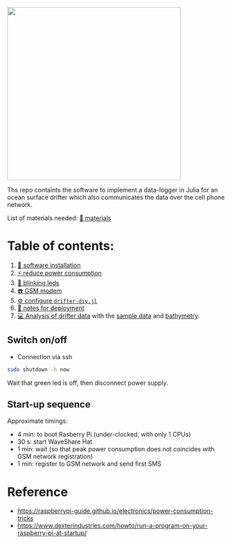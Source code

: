 
<img src="https://github.com/user-attachments/assets/22ea3f79-fd94-4903-8872-f0c43a4a01b1" width="400">

Ths repo containts the software to implement a data-logger in Julia for an ocean surface drifter which also communicates the data over the cell phone network.

List of materials needed: [🔧 materials](material.md)

# Table of contents:


1. [💾 software installation](01-software-installation.md)
1. [⚡ reduce power consumption](02-reduce-power-consumption.md)
1. [🚨 blinking leds](03-blinking-leds.md)
1. [☎️ GSM modem](04-GSM-modem.md)
1. [⚙️ configure `drifter-diy.jl`](05-configure-drifter-diy.md)
1. [🌊 notes for deployment](06-deployment.md)
1. [💻 Analysis of drifter data](https://tinyurl.com/drifter-julia) with the [sample data](https://dox.ulg.ac.be/index.php/s/fMcSM6wLjXAVYLR/download)
    and [bathymetry](https://dox.ulg.ac.be/index.php/s/9ZwWDbsTgCwgS90/download).

## Switch on/off

* Connection via ssh

``` bash
sudo shutdown -h now
```

Wait that green led is off, then disconnect power supply.

## Start-up sequence

Approximate timings:

* 4 min: to boot Rasberry Pi (under-clocked, with only 1 CPUs)
* 30 s: start WaveShare Hat
* 1 min: wait (so that peak power consumption does not coincides with GSM network registration)
* 1 min: register to GSM network and send first SMS




# Reference


* https://raspberrypi-guide.github.io/electronics/power-consumption-tricks
* https://www.dexterindustries.com/howto/run-a-program-on-your-raspberry-pi-at-startup/

